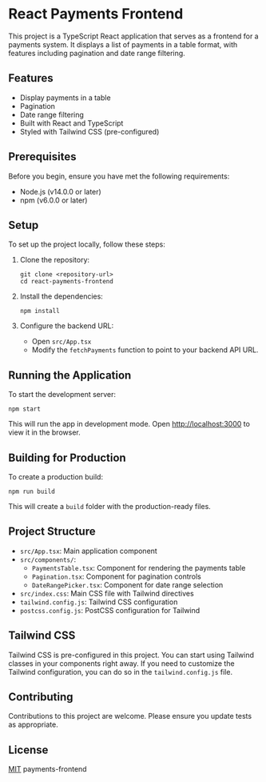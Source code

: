 # React Payments Frontend

This project is a TypeScript React application that serves as a frontend for a payments system. It displays a list of payments in a table format, with features including pagination and date range filtering.

## Features

- Display payments in a table
- Pagination
- Date range filtering
- Built with React and TypeScript
- Styled with Tailwind CSS (pre-configured)

## Prerequisites

Before you begin, ensure you have met the following requirements:

- Node.js (v14.0.0 or later)
- npm (v6.0.0 or later)

## Setup

To set up the project locally, follow these steps:

1. Clone the repository:
   ```
   git clone <repository-url>
   cd react-payments-frontend
   ```

2. Install the dependencies:
   ```
   npm install
   ```

3. Configure the backend URL:
   - Open `src/App.tsx`
   - Modify the `fetchPayments` function to point to your backend API URL.

## Running the Application

To start the development server:

```
npm start
```

This will run the app in development mode. Open [http://localhost:3000](http://localhost:3000) to view it in the browser.

## Building for Production

To create a production build:

```
npm run build
```

This will create a `build` folder with the production-ready files.

## Project Structure

- `src/App.tsx`: Main application component
- `src/components/`: 
  - `PaymentsTable.tsx`: Component for rendering the payments table
  - `Pagination.tsx`: Component for pagination controls
  - `DateRangePicker.tsx`: Component for date range selection
- `src/index.css`: Main CSS file with Tailwind directives
- `tailwind.config.js`: Tailwind CSS configuration
- `postcss.config.js`: PostCSS configuration for Tailwind

## Tailwind CSS

Tailwind CSS is pre-configured in this project. You can start using Tailwind classes in your components right away. If you need to customize the Tailwind configuration, you can do so in the `tailwind.config.js` file.

## Contributing

Contributions to this project are welcome. Please ensure you update tests as appropriate.

## License

[MIT](https://choosealicense.com/licenses/mit/) payments-frontend
